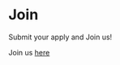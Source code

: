 # Join
Submit your apply and Join us!

Join us [here](https://github.com/httpsGithubParty/Join/issues/new)
